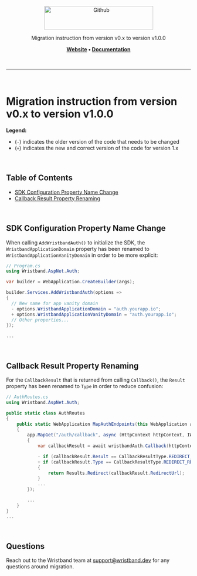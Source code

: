 <div align="center">
  <a href="https://wristband.dev">
    <picture>
      <img src="https://assets.wristband.dev/images/email_branding_logo_v1.png" alt="Github" width="297" height="64">
    </picture>
  </a>
  <p align="center">
    Migration instruction from version v0.x to version v1.0.0
  </p>
  <p align="center">
    <b>
      <a href="https://wristband.dev">Website</a> • 
      <a href="https://docs.wristband.dev/">Documentation</a>
    </b>
  </p>
</div>

<br/>

---

<br/>

# Migration instruction from version v0.x to version v1.0.0

**Legend:**

- (`-`) indicates the older version of the code that needs to be changed
- (`+`) indicates the new and correct version of the code for version 1.x

<br>

## Table of Contents

- [SDK Configuration Property Name Change](#sdk-configuration-property-name-change)
- [Callback Result Property Renaming](#callback-result-property-renamed)

<br>

## SDK Configuration Property Name Change

When calling `AddWristbandAuth()` to initialize the SDK, the `WristbandApplicationDomain` property has been renamed to `WristbandApplicationVanityDomain` in order to be more explicit:

```csharp
// Program.cs
using Wristband.AspNet.Auth;

var builder = WebApplication.CreateBuilder(args);

builder.Services.AddWristbandAuth(options =>
{
  // New name for app vanity domain
  - options.WristbandApplicationDomain = "auth.yourapp.io";
  + options.WristbandApplicationVanityDomain = "auth.yourapp.io";
  // Other properties...
});

...
```

<br>

## Callback Result Property Renaming

For the `CallbackResult` that is returned from calling `Callback()`, the `Result` property has been renamed to `Type` in order to reduce confusion:

```csharp
// AuthRoutes.cs
using Wristband.AspNet.Auth;

public static class AuthRoutes
{
    public static WebApplication MapAuthEndpoints(this WebApplication app)
    {
        app.MapGet("/auth/callback", async (HttpContext httpContext, IWristbandAuthService wristbandAuth) =>
        {
            var callbackResult = await wristbandAuth.Callback(httpContext);

            - if (callbackResult.Result == CallbackResultType.REDIRECT_REQUIRED)
            + if (callbackResult.Type == CallbackResultType.REDIRECT_REQUIRED)
            {
                return Results.Redirect(callbackResult.RedirectUrl);
            }
            ...
        });

        ...
    }
}
...

```

<br>

## Questions

Reach out to the Wristband team at <support@wristband.dev> for any questions around migration.

<br/>
